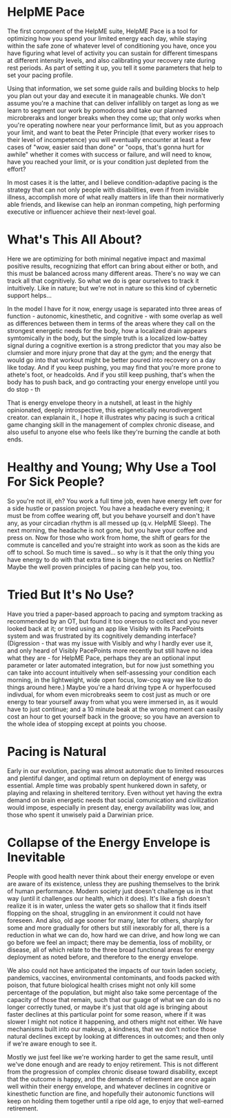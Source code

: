 # HelpME Pace
The first component of the HelpME suite, HelpME Pace is a tool for optimizing how you spend your limited energy each day, while staying within the safe zone of whatever level of conditioning you have, once you have figuring what level of activity you can sustain for different timespans at different intensity levels, and also calibrating your recovery rate during rest periods. As part of setting it up, you tell it some parameters that help to set your pacing profile.

Using that information, we set some guide rails and building blocks to help you plan out your day and execute it in manageable chunks. We don't assume you're a machine that can deliver infallibly on target as long as we learn to segment our work by pomodoros and take our planned microbreraks and longer breaks when they come up; that only works when you're operating nowhere near your performance limit, but as you approach your limit, and want to beat the Peter Principle (that every worker rises to their level of incompetence) you will eventually encounter at least a few cases of "wow, easier said than done" or "oops, that's gonna hurt for awhile" whether it comes with success or failure, and will need to know, have you reached your limit, or is your condition just depleted from the effort?

In most cases it is the latter, and I believe condition-adaptive pacing is the strategy that can not only people with disabilities, even if from invisible illness, accomplish more of what really matters in life than their normativerly able friends, and likewise can help an ironman competing, high performing executive or influencer achieve their next-level goal.

# What's This All About?

Here we are optimizing for both minimal negative impact and maximal positive results, recognizing that effort can bring about either or both, and this must be balanced across many different areas. There's no way we can track all that cognitively. So what we do is gear ourselves to track it intuitively. Like in nature; but we're not in nature so this kind of cybernetic support helps...

In the model I have for it now, energy usage is separated into three areas of function - autonomic, kinesthetic, and cognitive - with some overlap as well as differences between them in terms of the areas where they call on the strongest energetic needs for the body, how a localized drain appears symtomically in the body, but the simple truth is a localized low-battey signal during a cognitive exertion is a strong predictor that you may also be clumsier and more injury prone that day at the gym; and the energy that would go into that workout might be better poured into recovery on a day like today. And if you keep pushing, you may find that you're more prone to athete's foot, or headcolds. And if you still keep pushing, that's when the body has to push back, and go contracting your energy envelope until you do stop - th

That is energy envelope theory in a nutshell, at least in the highly opinionated, deeply introspective, this epigenetically neurodivergent creator. can explanain it., I hope it illustrates why pacing is such a critical game changing skill in the management of complex chronic disease, and also useful to anyone else who feels like they're burning the candle at both ends.

# Healthy and Young; Why Use a Tool For Sick People?

So you're not ill, eh? You work a full time job, even have energy left over for a side hustle or passion project. You have a headache every evening; it must be from coffee wearing off, but you behave yourself and don't have any, as your circadian rhythm is all messed up (q.v. HelpME Sleep). The next morning, the headache is not gone, but you have your coffee and press on. Now for those who work from home, the shift of gears for the commute is cancelled and you're straight into work as soon as the kids are off to school. So much time is saved... so why is it that the only thing you have energy to do with that extra time is binge the next series on Netflix? Maybe the well proven principles of pacing can help you, too.

# Tried But It's No Use?

Have you tried a paper-based approach to pacing and symptom tracking as recommended by an OT, but found it too onerous to collect and you never looked back at it; or tried using an app like Visibly with its PacePoints system and was frustrated by its cognitively demanding interface? (Digression - that was my issue with Visibly and why I hardly ever use it, and only heard of Visibly PacePoints more recently but still have no idea what they are - for HelpME Pace, perhaps they are an optional input parameter or later automated integration, but for now just something you can take into account intuitively when self-assessing your condition each morning, in the lightweight, wide open focus, low-cog way we like to do things around here.) Maybe you're a hard driving type A or hyperfocused indivdual, for whom even microbreaks seem to cost just as much or ore energy to tear yourself away from what you were immersed in, as it would have to just continue; and a 10 minute beak at the wrong moment can easily cost an hour to get yourself back in the groove; so you have an aversion to the whole idea of stopping except at points you choose.

# Pacing is Natural

Early in our evolution, pacing was almost automatic due to limited resources and plentiful danger, and optimal return on deployment of energy was essential. Ample time was probably spent hunkered down in safety, or playing and relaxing in sheltered territory. Even without yet having the extra demand on brain energetic needs that social comunication and civilization would impose, especially in present day, energy availability was low, and those who spent it unwisely paid a Darwinian price.

# Collapse of the Energy Envelope is Inevitable

People with good health never think about their energy envelope or even are aware of its existence, unless they are pushing themselves to the brink of human performance. Modern society just doesn't challenge us in that way (until it challenges our health, which it does). It's like a fish doesn't realize it is in water, unless the water gets so shallow that it finds itself flopping on the shoal, struggling in an environment it could not have foreseen. And also, old age sooner for many, later for others, sharply for some and more gradually for others but still inexorably for all, there is a reduction in what we can do, how hard we can drive, and how long we can go before we feel an impact; there may be dementia, loss of mobility, or disease, all of which relate to the three broad functional areas for energy deployment as noted before, and therefore to the energy envelope.

We also could not have anticipated the impacts of our toxin laden society, pandemics, vaccines, environmental contominants, and foods packed with poison, that future biological health crises might not only kill some percentage of the population, but might also take some percentage of the capacity of those that remain, such that our guage of what we can do is no longer correctly tuned, or maybe it's just that old age is bringing about faster declines at this particular point for some reason, where if it was slower I might not notice it happening, and others might not either. We have mechanisms built into our makeup, a kindness, that we don't notice those natural declines except by looking at differences in outcomes; and then only if we're aware enough to see it.

Mostly we just feel like we're working harder to get the same result, until we've done enough and are ready to enjoy retirement. This is not different from the progression of complex chronic disease toward disability, except that the outcome is happy, and the demands of retirement are once again well within their energy envelope, and whatever declines in cognitive or kinesthetic function are fine, and hopefully their autonomic functions will keep on holding them together until a ripe old age, to enjoy that well-earned retirement.

